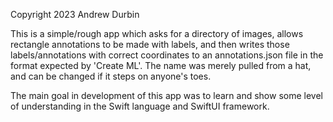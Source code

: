 Copyright 2023 Andrew Durbin

This is a simple/rough app which asks for a directory of images, 
allows rectangle annotations to be made with labels, and then writes those
labels/annotations with correct coordinates to an annotations.json
file in the format expected by 'Create ML'.  The name was merely pulled from a hat, and can be changed if it steps on anyone's toes.

The main goal in development of this app was to learn and show some level of understanding in the Swift language and SwiftUI framework.

